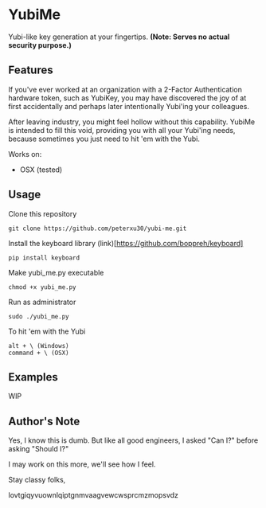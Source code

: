 # YubiMe
Yubi-like key generation at your fingertips. **(Note: Serves no actual security purpose.)**

## Features
If you've ever worked at an organization with a 2-Factor Authentication hardware token, such as YubiKey, you may have discovered the joy of at first accidentally and perhaps later intentionally Yubi'ing your colleagues.

After leaving industry, you might feel hollow without this capability. YubiMe is intended to fill this void, providing you with all your Yubi'ing needs, because sometimes you just need to hit 'em with the Yubi.

Works on:
- OSX (tested)

## Usage
Clone this repository
```
git clone https://github.com/peterxu30/yubi-me.git
```

Install the keyboard library (link)[https://github.com/boppreh/keyboard]
```
pip install keyboard
```

Make yubi_me.py executable
```
chmod +x yubi_me.py
```

Run as administrator
```
sudo ./yubi_me.py
```

To hit 'em with the Yubi
```
alt + \ (Windows)
command + \ (OSX)
```

## Examples
WIP

## Author's Note
Yes, I know this is dumb. But like all good engineers, I asked "Can I?" before asking "Should I?"

I may work on this more, we'll see how I feel.

Stay classy folks,

lovtgiqyvuownlqiptgnmvaagvewcwsprcmzmopsvdz

